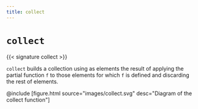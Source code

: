 ```yaml
---
title: collect
---
```


# `collect`

{{< signature collect >}}

`collect` builds a collection using as elements the result of applying the partial function `f` to those elements for which `f` is defined and discarding the rest of elements.

@include [figure.html source="images/collect.svg" desc="Diagram of the collect function"]
